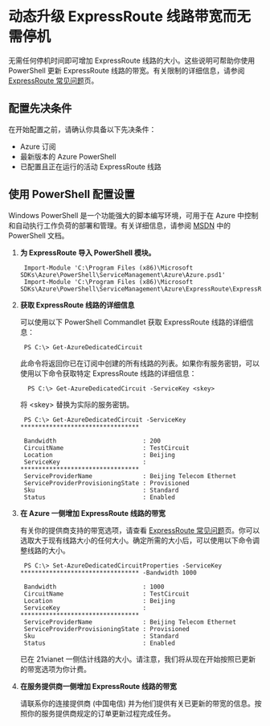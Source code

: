 <properties 
   pageTitle="动态升级 ExpressRoute 带宽 | Windows Azure"
   description="如何动态增加 ExpressRoute 线路的带宽大小而无需停机。"
   services="expressroute"
   documentationCenter="na"
   authors="cherylmc"
   manager="jdial"
   editor="tysonn" />
<tags 
   ms.service="expressroute"
   ms.date="06/03/2015"
   wacn.date="11/02/2015" />

# 动态升级 ExpressRoute 线路带宽而无需停机

无需任何停机时间即可增加 ExpressRoute 线路的大小。这些说明可帮助你使用 PowerShell 更新 ExpressRoute 线路的带宽。有关限制的详细信息，请参阅 [ExpressRoute 常见问题](/documentation/articles/expressroute-faqs)页。

##  配置先决条件

在开始配置之前，请确认你具备以下先决条件：

- Azure 订阅
- 最新版本的 Azure PowerShell
- 已配置且正在运行的活动 ExpressRoute 线路


##  使用 PowerShell 配置设置

Windows PowerShell 是一个功能强大的脚本编写环境，可用于在 Azure 中控制和自动执行工作负荷的部署和管理。有关详细信息，请参阅 [MSDN](https://msdn.microsoft.com/zh-cn/library/windowsazure/jj156055.aspx) 中的 PowerShell 文档。

1. **为 ExpressRoute 导入 PowerShell 模块。**

	    Import-Module 'C:\Program Files (x86)\Microsoft SDKs\Azure\PowerShell\ServiceManagement\Azure\Azure.psd1'
	    Import-Module 'C:\Program Files (x86)\Microsoft SDKs\Azure\PowerShell\ServiceManagement\Azure\ExpressRoute\ExpressRoute.psd1'

2. **获取 ExpressRoute 线路的详细信息**

	可以使用以下 PowerShell Commandlet 获取 ExpressRoute 线路的详细信息：
		

    	PS C:\> Get-AzureDedicatedCircuit
	
	此命令将返回你已在订阅中创建的所有线路的列表。如果你有服务密钥，可以使用以下命令获取特定 ExpressRoute 线路的详细信息：

		 PS C:\> Get-AzureDedicatedCircuit -ServiceKey <skey>

	将 &lt;skey&gt; 替换为实际的服务密钥。
	
		PS C:\> Get-AzureDedicatedCircuit -ServiceKey *********************************

		Bandwidth                        : 200
		CircuitName                      : TestCircuit
		Location                         : Beijing
		ServiceKey                       : *********************************
		ServiceProviderName              : Beijing Telecom Ethernet
		ServiceProviderProvisioningState : Provisioned
		Sku                              : Standard
		Status                           : Enabled


3. **在 Azure 一侧增加 ExpressRoute 线路的带宽**
	
	有关你的提供商支持的带宽选项，请查看 [ExpressRoute 常见问题](/documentation/articles/expressroute-faqs)页。你可以选取大于现有线路大小的任何大小。确定所需的大小后，可以使用以下命令调整线路的大小。

		PS C:\> Set-AzureDedicatedCircuitProperties -ServiceKey ********************************* -Bandwidth 1000
		
		Bandwidth                        : 1000
		CircuitName                      : TestCircuit
		Location                         : Beijing
		ServiceKey                       : *********************************
		ServiceProviderName              : Beijing Telecom Ethernet
		ServiceProviderProvisioningState : Provisioned
		Sku                              : Standard
		Status                           : Enabled

	已在 21vianet 一侧估计线路的大小。请注意，我们将从现在开始按照已更新的带宽选项为你计费。

4. **在服务提供商一侧增加 ExpressRoute 线路的带宽**

	请联系你的连接提供商 (中国电信) 并为他们提供有关已更新的带宽的信息。按照你的服务提供商规定的订单更新过程完成任务。

 

<!---HONumber=69-->